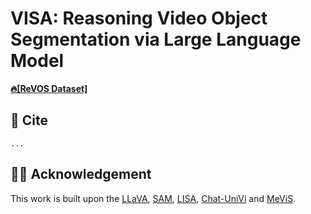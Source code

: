 # VISA: Reasoning Video Object Segmentation via Large Language Model

**[🔥[ReVOS Dataset]](https://github.com/cilinyan/ReVOS-api)**



## 📖 Cite

```
...
```

## 👍🏻 Acknowledgement
This work is built upon the [LLaVA](https://github.com/haotian-liu/LLaVA), [SAM](https://github.com/facebookresearch/segment-anything), [LISA](https://github.com/dvlab-research/LISA), [Chat-UniVi](https://github.com/PKU-YuanGroup/Chat-UniVi) and [MeViS](https://github.com/henghuiding/MeViS).
